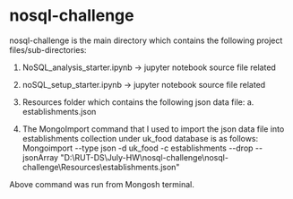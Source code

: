 # nosql-challenge
nosql-challenge is the main directory which contains the following project files/sub-directories:

1. NoSQL_analysis_starter.ipynb -> jupyter notebook source file related 
2. noSQL_setup_starter.ipynb -> jupyter notebook source file related

3. Resources folder which contains the following json data file:
  a. establishments.json 

4. The MongoImport command that I used to import the json data file into establishments collection under uk_food database is as follows:
Mongoimport --type json -d uk_food -c establishments --drop --jsonArray "D:\RUT-DS\July-HW\nosql-challenge\nosql-challenge\Resources\establishments.json"

Above command was run from Mongosh terminal.


